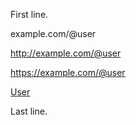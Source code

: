 <!-- Testing with ghostwriter -->
<!-- Test link rendering with the following six lines -->
<!-- First line. -->
<!-- example.com/@user -->
<!-- https//example.com/@user -->
<!-- https://example.com/@user -->
<!-- <a rel="me" href="https://example.com/@user" target="_blank">User</a> -->
<!-- Last line. -->

First line.

example.com/@user

http://example.com/@user

https://example.com/@user

<a rel="me nofollow" href="https://example.com/@user" target="_blank">User</a>

Last line.
